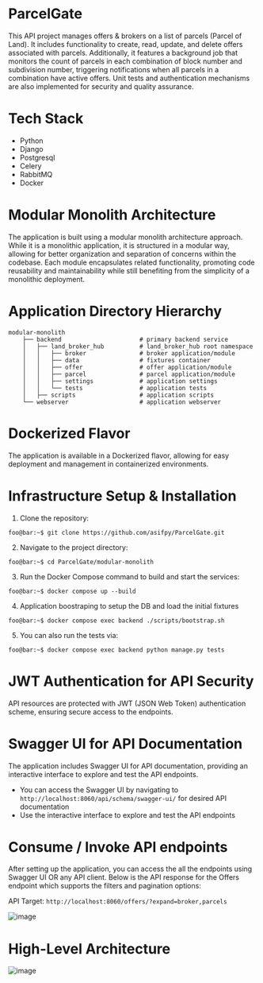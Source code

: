 # ParcelGate

This API project manages offers & brokers on a list of parcels (Parcel of Land). It includes functionality to create, read, update, and delete offers associated with parcels. Additionally, it features a background job that monitors the count of parcels in each combination of block number and subdivision number, triggering notifications when all parcels in a combination have active offers. Unit tests and authentication mechanisms are also implemented for security and quality assurance.

# Tech Stack

- Python
- Django
- Postgresql
- Celery
- RabbitMQ
- Docker

# Modular Monolith Architecture

The application is built using a modular monolith architecture approach. While it is a monolithic application, it is structured in a modular way, allowing for better organization and separation of concerns within the codebase. Each module encapsulates related functionality, promoting code reusability and maintainability while still benefiting from the simplicity of a monolithic deployment.

# Application Directory Hierarchy

```
modular-monolith
    ├── backend                      # primary backend service
    │   ├── land_broker_hub          # land_broker_hub root namespace
    │   │   ├── broker               # broker application/module 
    │   │   ├── data                 # fixtures container
    │   │   ├── offer                # offer application/module 
    │   │   ├── parcel               # parcel application/module 
    │   │   ├── settings             # application settings
    │   │   └── tests                # application tests
    │   ├── scripts                  # application scripts
    └── webserver                    # application webserver
```

# Dockerized Flavor

The application is available in a Dockerized flavor, allowing for easy deployment and management in containerized environments.

# Infrastructure Setup & Installation

1. Clone the repository:
```console
foo@bar:~$ git clone https://github.com/asifpy/ParcelGate.git
```

2. Navigate to the project directory:
```console
foo@bar:~$ cd ParcelGate/modular-monolith
```

3. Run the Docker Compose command to build and start the services:
```console
foo@bar:~$ docker compose up --build
````

4. Application boostraping to setup the DB and load the initial fixtures
```console
foo@bar:~$ docker compose exec backend ./scripts/bootstrap.sh
```
5. You can also run the tests via:

```console
foo@bar:~$ docker compose exec backend python manage.py tests
```
   
# JWT Authentication for API Security

API resources are protected with JWT (JSON Web Token) authentication scheme, ensuring secure access to the endpoints.

# Swagger UI for API Documentation

The application includes Swagger UI for API documentation, providing an interactive interface to explore and test the API endpoints.

-  You can access the Swagger UI by navigating to `http://localhost:8060/api/schema/swagger-ui/` for desired API documentation
-  Use the interactive interface to explore and test the API endpoints

# Consume / Invoke API endpoints

After setting up the application, you can access the all the endpoints using Swagger UI OR any API client. Below is the API response for the Offers endpoint which supports the filters and pagination options:

API Target: `http://localhost:8060/offers/?expand=broker,parcels`

![image](https://github.com/asifpy/ParcelGate/assets/6741984/d384edeb-d5b2-428e-9f4d-74dd8a51e4b9)

# High-Level Architecture

![image](https://github.com/asifpy/ParcelGate/assets/6741984/e2963d14-2f32-4f60-b7db-8803c7e765ee)







